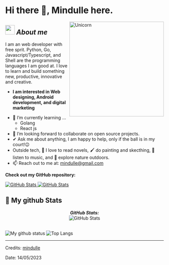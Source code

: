 # Hi there 👋, Mindulle here. 

<img align="right" width=300px alt="Unicorn" src="https://media.tenor.com/sONNLM8IEkwAAAAC/dandelion-black-and-white.gif" />

## <img src="https://media.giphy.com/media/ObNTw8Uzwy6KQ/giphy.gif" width="30px">&nbsp;***About me***

I am an web developer with free sprit. Python, Go, Javascript/Typescript, and Shell are the programming languages I am good at. I love to learn and build something new, productive, innovative and creative.
* **I am interested in Web designing, Android development, and digital marketing**
- 🌱 I’m currently learning ...
  - Golang
  - React js
- 👯 I’m looking forward to collaborate on open source projects.
- ✔ Ask me about anything, I am happy to help, only if the ball is in my court!😉<br>
- Outside tech, 📖 I love to read novels, 🖌️ do painting and skecthing, 🎵 listen to music, and 🌴 explore nature outdoors.
- 📫 Reach out to me at: <a href="mindulle@gmail.com">mindulle@gmail.com</a>

__Check out my GitHub repository:__

<div>
  <p>
    <a href="https://github.com/Bhargavi-hash/HotelFranchiseDBMS.git">
      <img src="https://github-readme-stats.vercel.app/api/pin/?username=mindulle&repo=codespace" alt="GitHub Stats" />
    </a>
    <a href="https://github.com/Bhargavi-hash/Linux-Shell-Implementation.git">
      <img src="https://github-readme-stats.vercel.app/api/pin/?username=mindulle&repo=garden" alt="GitHub Stats" />
    </a>
  </p>
</div>


<h2>👀 My github Stats</h2>

<div>
<!--   <p align="center">
    <b><em>Now listening to:</em></b> <br/>
    <img src="https://spotify-github-profile.vercel.app/api/view?uid=Bhargavi-hash&cover_image=true&theme=novatorem" alt="Now Listenting to" />
  </p> -->
  
  <p align="center">
  <b><em>GitHub Stats:</em></b> <br/>
    <img src="https://github-readme-streak-stats.herokuapp.com/?user=mindulle" alt="GitHub Stats" /> <br/><br/>
  
</div>

![My github status](https://github-readme-stats.vercel.app/api?username=mindulle&show_icons=true&include_all_commits=true)
![Top Langs](https://github-readme-stats.vercel.app/api/top-langs/?username=mindulle&layout=compact)

---------------------------------------------------------------------------------------------------------------------
Credits: <a href="https://github.com/mindulle">mindulle</a>

Date: 14/05/2023
